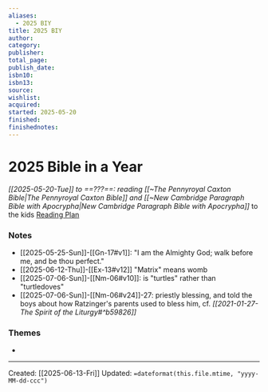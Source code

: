 ```yaml
---
aliases:
  - 2025 BIY
title: 2025 BIY
author: 
category: 
publisher: 
total_page: 
publish_date: 
isbn10: 
isbn13: 
source: 
wishlist: 
acquired: 
started: 2025-05-20
finished: 
finishednotes:
---
```

# 2025 Bible in a Year
*[[2025-05-20-Tue]] to ==???==: reading [[~The Pennyroyal Caxton Bible|The Pennyroyal Caxton Bible]] and [[~New Cambridge Paragraph Bible with Apocrypha|New Cambridge Paragraph Bible with Apocrypha]]* to the kids
[Reading Plan](https://cdn.shopify.com/s/files/1/1125/2740/files/the-official-365-day-reading-plan-for-the-bible-in-a-year_2.pdf?v=1611238365)

### Notes 
- [[2025-05-25-Sun]]-[[Gn-17#v1]]: "I am the Almighty God; walk before me, and be thou perfect." 
- [[2025-06-12-Thu]]-[[Ex-13#v12]] "Matrix" means womb 
- [[2025-07-06-Sun]]-[[Nm-06#v10]]: is "turtles" rather than "turtledoves"
- [[2025-07-06-Sun]]-[[Nm-06#v24]]-27: priestly blessing, and told the boys about how Ratzinger's parents used to bless him, cf. *[[2021-01-27-The Spirit of the Liturgy#^b59826]]* 


### Themes
- 

---
Created: [[2025-06-13-Fri]]
Updated: `=dateformat(this.file.mtime, "yyyy-MM-dd-ccc")`
